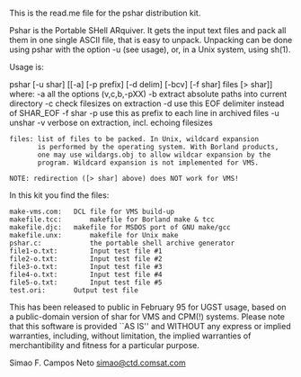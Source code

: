 This is the read.me file for the pshar distribution kit.

Pshar is the Portable SHell ARquiver. It gets the input text files and 
pack all them in one single ASCII file, that is easy to unpack. Unpacking
can be done using pshar with the option -u (see usage), or, in a Unix
system, using sh(1).

Usage is:

 pshar [-u shar] [[-a] [-p prefix] [-d delim] [-bcv] 
       [-f shar] files [> shar]]
 where:
    -a     all the options (v,c,b,-pXX)
    -b     extract absolute paths into current directory
    -c     check filesizes on extraction
    -d     use this EOF delimiter instead of SHAR_EOF
    -f     shar <archive>
    -p     use this as prefix to each line in archived files
    -u     unshar <archive>
    -v     verbose on extraction, incl. echoing filesizes

    files: list of files to be packed. In Unix, wildcard expansion 
           is performed by the operating system. With Borland products,
           one may use wildargs.obj to allow wildcar expansion by the 
           program. Wildcard expansion is not implemented for VMS.

    NOTE: redirection ([> shar] above) does NOT work for VMS!

In this kit you find the files:

    make-vms.com:	DCL file for VMS build-up
    makefile.tcc:       makefile for Borland make & tcc
    makefile.djc:	makefile for MSDOS port of GNU make/gcc
    makefile.unx:       makefile for Unix make
    pshar.c:          	the portable shell archive generator
    file1-o.txt:       	Input test file #1
    file2-o.txt:       	Input test file #2
    file3-o.txt:       	Input test file #3
    file4-o.txt:       	Input test file #4
    file5-o.txt:       	Input test file #5
    test.ori:      	Output test file

This has been released to public in February 95 for UGST usage, based on a 
public-domain version of shar for VMS and CPM(!) systems. Please note
that this software is provided ``AS IS'' and WITHOUT any express or
implied warranties, including, without limitation, the implied
warranties of merchantibility and fitness for a particular purpose.

Simao F. Campos Neto
<simao@ctd.comsat.com>

